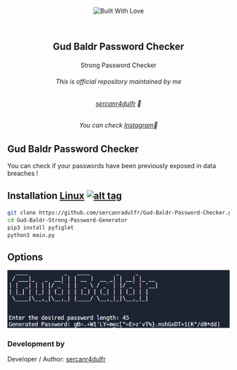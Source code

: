 <p align=center>
  <img title="Built With Love" src="https://forthebadge.com/images/badges/built-with-love.svg"></p>
  
  <br>
  
##   <p align="center">Gud Baldr Password Checker
  <p align="center">Strong Password Checker




###### <p align="center"> *This is official repository maintained by me*</center> </p>
###### <p align="center"> *[sercanr4dulfr](https://www.instagram.com/therealradulfr/) 🍺*</center> </p>
###### <p align="center"> *You can check [Instagram](https://www.instagram.com/therealradulfr/)🍺*</center> </p>
  
  
## Gud Baldr Password Checker
 
You can check if your passwords have been previously exposed in data breaches !
  

 

## Installation [Linux](https://wikipedia.org/wiki/Linux) [![alt tag](http://icons.iconarchive.com/icons/dakirby309/simply-styled/32/OS-Linux-icon.png)](https://en.wikipedia.org/wiki/Linux)

```bash
git clone https://github.com/sercanradulfr/Gud-Baldr-Password-Checker.git
cd Gud-Baldr-Strong-Password-Generator
pip3 install pyfiglet
python3 main.py
```
## Options
![Gud Baldr Password Checker Image](https://github.com/sercanradulfr/Gud-Baldr-Strong-Password-Generator/blob/main/gbpassgen.png "Gud Baldr Passowrd Generator Image")




 

 ### Development by

Developer / Author: [sercanr4dulfr](https://www.instagram.com/therealradulfr/)
